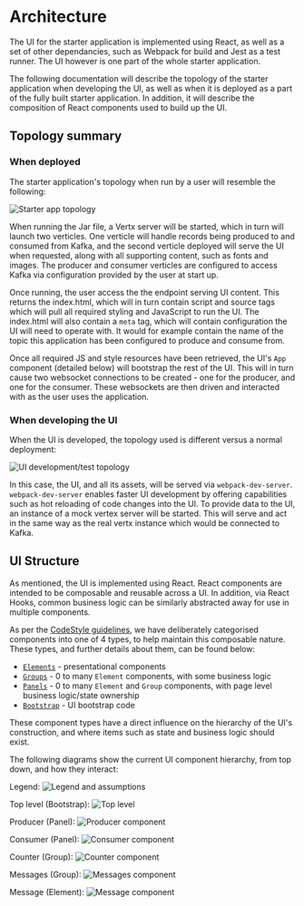 # Architecture

The UI for the starter application is implemented using React, as well as a set
of other dependancies, such as Webpack for build and Jest as a test runner. The
UI however is one part of the whole starter application.

The following documentation will describe the topology of the starter 
application when developing the UI, as well as when it is deployed as a
part of the fully built starter application. In addition, it will describe
the composition of React components used to build up the UI.

## Topology summary

### When deployed

The starter application's topology when run by a user will resemble the 
following:

![Starter app topology](./ArchImages/Topology.jpg)

When running the Jar file, a Vertx server will be started, which in turn will
launch two verticles. One verticle will handle records being produced to
and consumed from Kafka, and the second verticle deployed will serve the UI 
when requested, along with all supporting content, such as fonts and images. 
The producer and consumer verticles are configured to access Kafka via 
configuration provided by the user at start up.

Once running, the user access the the endpoint serving UI content. This returns
the index.html, which will in turn contain script and source tags which will
pull all required styling and JavaScript to run the UI. The index.html will 
also contain a `meta` tag, which will contain configuration the UI will need to
operate with. It would for example contain the name of the topic this 
application has been configured to produce and consume from.

Once all required JS and style resources have been retrieved, the UI's `App`
component (detailed below) will bootstrap the rest of the UI. This will in turn
cause two websocket connections to be created - one for the producer, and one
for the consumer. These websockets are then driven and interacted with as the
user uses the application.

### When developing the UI

When the UI is developed, the topology used is different versus a normal 
deployment:

![UI development/test topology](./ArchImages/TopologyDev.jpg)

In this case, the UI, and all its assets, will be served via 
`webpack-dev-server`. `webpack-dev-server` enables faster UI development by 
offering capabilities such as hot reloading of code changes into the UI. To 
provide data to the UI, an instance of a mock vertex server will be started. 
This will serve and act in the same way as the real vertx instance which 
would be connected to Kafka.

## UI Structure

As mentioned, the UI is implemented using React. React components are intended
to be composable and reusable across a UI. In addition, via React Hooks, common
business logic can be similarly abstracted away for use in multiple components.

As per the [CodeStyle guidelines](./CodeStyle.md), we have deliberately categorised 
components into one of 4 types, to help maintain this composable nature. These 
types, and further details about them, can be found below:

- [`Elements`](../src/Elements/README.md) - presentational components
- [`Groups`](../src/Groups/README.md) - 0 to many `Element` components, with some business logic
- [`Panels`](../src/Panels/README.md) - 0 to many `Element` and `Group` components, with page level business logic/state ownership
- [`Bootstrap`](../src/Bootstrap/README.md) - UI bootstrap code

These component types have a direct influence on the hierarchy of the UI's 
construction, and where items such as state and business logic should exist.

The following diagrams show the current UI component hierarchy, from top down,
and how they interact:

Legend:
![Legend and assumptions](./ArchImages/Legend.jpeg)

Top level (Bootstrap):
![Top level](./ArchImages/App.jpeg)

Producer (Panel):
![Producer component](./ArchImages/Producer.jpeg)

Consumer (Panel):
![Consumer component](./ArchImages/Consumer.jpeg)

Counter (Group):
![Counter component](./ArchImages/Counter.jpeg)

Messages (Group):
![Messages component](./ArchImages/Messages.jpeg)

Message (Element):
![Message component](./ArchImages/Message.jpeg)
